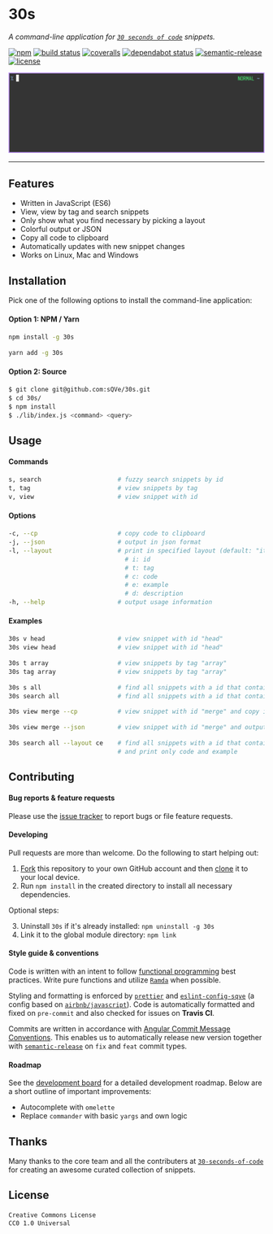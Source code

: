 # 30s

_A command-line application for [`30 seconds of code`](https://github.com/30-seconds/30-seconds-of-code/) snippets._

[![npm](https://img.shields.io/npm/v/30s.svg)](https://www.npmjs.com/package/30s) [![build status](https://travis-ci.org/sQVe/30s.svg?branch=master)](https://travis-ci.org/sQVe/30s) [![coveralls](https://coveralls.io/repos/github/sQVe/30s/badge.svg)](https://coveralls.io/github/sQVe/30s) [![dependabot status](https://api.dependabot.com/badges/status?host=github&repo=sQVe/30s)](https://dependabot.com) [![semantic-release](https://img.shields.io/badge/%20%20%F0%9F%93%A6%F0%9F%9A%80-semantic--release-e10079.svg)](https://github.com/semantic-release/semantic-release) [![license](https://img.shields.io/badge/license-CC0--1.0-blue.svg)](https://github.com/sQVe/30s/blob/develop/LICENSE)

![Demo](/.github/demo.gif?raw=true)

<hr>

## Features

- Written in JavaScript (ES6)
- View, view by tag and search snippets
- Only show what you find necessary by picking a layout
- Colorful output or JSON
- Copy all code to clipboard
- Automatically updates with new snippet changes
- Works on Linux, Mac and Windows

## Installation

Pick one of the following options to install the command-line application:

#### Option 1: NPM / Yarn

```bash
npm install -g 30s
```

```bash
yarn add -g 30s
```

#### Option 2: Source

```bash
$ git clone git@github.com:sQVe/30s.git
$ cd 30s/
$ npm install
$ ./lib/index.js <command> <query>
```

## Usage

#### Commands

```bash
s, search                     # fuzzy search snippets by id
t, tag                        # view snippets by tag
v, view                       # view snippet with id
```

#### Options

```bash
-c, --cp                      # copy code to clipboard
-j, --json                    # output in json format
-l, --layout                  # print in specified layout (default: "itced")
                                # i: id
                                # t: tag
                                # c: code
                                # e: example
                                # d: description
-h, --help                    # output usage information
```

#### Examples

```bash
30s v head                    # view snippet with id "head"
30s view head                 # view snippet with id "head"
```

```bash
30s t array                   # view snippets by tag "array"
30s tag array                 # view snippets by tag "array"
```

```bash
30s s all                     # find all snippets with a id that contains "all"
30s search all                # find all snippets with a id that contains "all"
```

```bash
30s view merge --cp           # view snippet with id "merge" and copy it's code
```

```bash
30s view merge --json         # view snippet with id "merge" and output as json
```

```bash
30s search all --layout ce    # find all snippets with a id that contains "all"
                              # and print only code and example
```

## Contributing

#### Bug reports & feature requests

Please use the [issue tracker](https://github.com/sQVe/30s/issues) to report bugs or file feature requests.

#### Developing

Pull requests are more than welcome. Do the following to start helping out:

1. [Fork](https://help.github.com/articles/fork-a-repo/) this repository to your own GitHub account and then [clone](https://help.github.com/articles/cloning-a-repository/) it to your local device.
2. Run `npm install` in the created directory to install all necessary dependencies.

Optional steps:

3. Uninstall `30s` if it's already installed: `npm uninstall -g 30s`
4. Link it to the global module directory: `npm link`

#### Style guide & conventions

Code is written with an intent to follow [functional programming](https://en.wikipedia.org/wiki/Functional_programming) best practices. Write pure functions and utilize [`Ramda`](https://github.com/ramda/ramda) when possible.

Styling and formatting is enforced by [`prettier`](https://github.com/prettier/prettier) and [`eslint-config-sqve`](https://github.com/sQVe/eslint-config-sqve) (a config based on [`airbnb/javascript`](https://github.com/airbnb/javascript)). Code is automatically formatted and fixed on `pre-commit` and also checked for issues on **Travis CI**.

Commits are written in accordance with [Angular Commit Message Conventions](https://github.com/angular/angular.js/blob/master/DEVELOPERS.md#-git-commit-guidelines). This enables us to automatically release new version together with [`semantic-release`](https://github.com/semantic-release/semantic-release) on `fix` and `feat` commit types.

#### Roadmap

See the [development board](https://github.com/sQVe/30s/projects/1) for a detailed development roadmap. Below are a short outline of important improvements:

- Autocomplete with `omelette`
- Replace `commander` with basic `yargs` and own logic

## Thanks

Many thanks to the core team and all the contributers at [`30-seconds-of-code`](https://github.com/Chalarangelo/30-seconds-of-code) for creating an awesome curated collection of snippets.

## License

```
Creative Commons License
CC0 1.0 Universal
```
